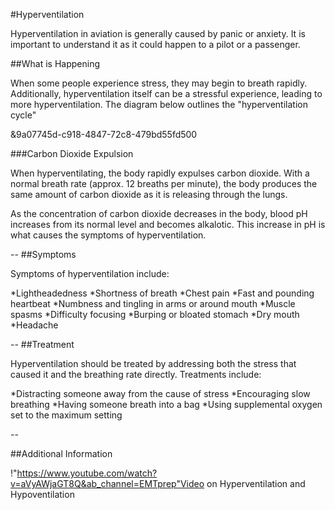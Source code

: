 #Hyperventilation

Hyperventilation in aviation is generally caused by panic or anxiety. It is important to understand it as it could happen to a pilot or a passenger.

##What is Happening

When some people experience stress, they may begin to breath rapidly. Additionally, hyperventilation itself can be a stressful experience, leading to more hyperventilation. The diagram below outlines the "hyperventilation cycle"

&9a07745d-c918-4847-72c8-479bd55fd500

###Carbon Dioxide Expulsion

When hyperventilating, the body rapidly expulses carbon dioxide. With a normal breath rate (approx. 12 breaths per minute), the body produces the same amount of carbon dioxide as it is releasing through the lungs.

As the concentration of carbon dioxide decreases in the body, blood pH increases from its normal level and becomes alkalotic. This increase in pH is what causes the symptoms of hyperventilation.

--
##Symptoms

Symptoms of hyperventilation include:

*Lightheadedness
*Shortness of breath
*Chest pain
*Fast and pounding heartbeat
*Numbness and tingling in arms or around mouth
*Muscle spasms
*Difficulty focusing
*Burping or bloated stomach
*Dry mouth
*Headache

--
##Treatment

Hyperventilation should be treated by addressing both the stress that caused it and the breathing rate directly. Treatments include:

*Distracting someone away from the cause of stress
*Encouraging slow breathing
*Having someone breath into a bag
*Using supplemental oxygen set to the maximum setting


--

##Additional Information

!"https://www.youtube.com/watch?v=aVyAWjaGT8Q&ab_channel=EMTprep"Video on Hyperventilation and Hypoventilation


